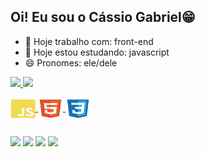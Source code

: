 ## Oi! Eu sou o Cássio Gabriel😁


- 🔭 Hoje trabalho com: front-end
- 🌱 Hoje estou estudando: javascript
- 😄 Pronomes: ele/dele

<div>
  <a href="https://github.com/Cassio-G">   
  <img height="160em" src="https://github-readme-stats.vercel.app/api?username=Cassio-G&show_icons=true&theme=nord"/>
  <img height="160em" src= "https://github-readme-stats.vercel.app/api/top-langs/?username=Cassio-G&layout=compact&langs_cont=16&theme=nord"/>
</div>

<div style="display: inline_block"><br>
  <img align="center" alt="Rafa-Js" height="30" width="40" src="https://raw.githubusercontent.com/devicons/devicon/master/icons/javascript/javascript-plain.svg">
  <img align="center" alt="Rafa-HTML" height="30" width="40" src="https://raw.githubusercontent.com/devicons/devicon/master/icons/html5/html5-original.svg">
  <img align="center" alt="Rafa-CSS" height="30" width="40" src="https://raw.githubusercontent.com/devicons/devicon/master/icons/css3/css3-original.svg">
</div>
 
##
<div> 
  <a href="https://instagram.com/cassio.gabriell" target="_blank"><img src="https://img.shields.io/badge/-Instagram-%23E4405F?style=for-the-badge&logo=instagram&logoColor=white" target="_blank"></a>
 	<a href="https://www.twitch.tv/cassiogabriel1" target="_blank"><img src="https://img.shields.io/badge/Twitch-9146FF?style=for-the-badge&logo=twitch&logoColor=white" target="_blank"></a>
  <a href = "mailto:cassiogabriellopestavares@gmail.com"><img src="https://img.shields.io/badge/-Gmail-%23333?style=for-the-badge&logo=gmail&logoColor=white" target="_blank"></a>
  <a href="https://www.linkedin.com/in/" target="_blank"><img src="https://img.shields.io/badge/-LinkedIn-%230077B5?style=for-the-badge&logo=linkedin&logoColor=white" target="_blank"></a> 
</div>
